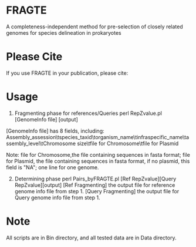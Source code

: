# FRAGTE
A completeness-independent method for pre-selection of closely related genomes for species delineation in prokaryotes

# Please Cite
If you use FRAGTE in your publication, please cite: 

# Usage
1. Fragmenting phase for references/Queries
perl RepZvalue.pl [GenomeInfo file] [output]

[GenomeInfo file] has 8 fields, including:
Assembly_assession\tspecies_taxid\torganism_name\tinfraspecific_name\tassembly_level\tChromosome size\tfile for Chromosome\tfile for Plasmid

Note: file for Chromosome,the file containing sequences in fasta format; file for Plasmid, the file containing sequences in fasta format,       if no plasmid, this field is "NA"; one line for one genome.

2. Determining phase
perl Pairs_byFRAGTE.pl [Ref RepZvalue][Query RepZvalue][output]
[Ref Fragmenting] the output file for reference genome info file from step 1.
[Query Fragmenting] the output file for Query genome info file from step 1.

# Note
All scripts are in Bin directory, and all tested data are in Data directory.
